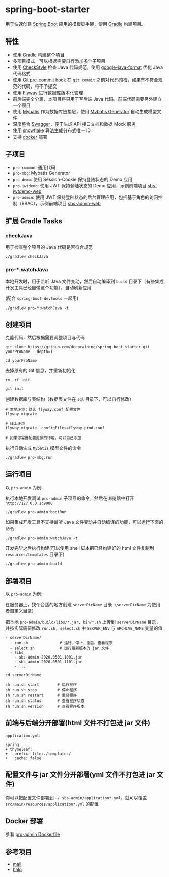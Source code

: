 # spring-boot-starter

用于快速创建 [Spring Boot](https://spring.io/projects/spring-boot) 应用的模板脚手架，使用 [Gradle](https://gradle.org/) 构建项目。

## 特性

- 使用 [Gradle](https://gradle.org/) 构建整个项目
- 多项目模式，可以根据需要自行添加多个子项目
- 使用 [CheckStyle](https://checkstyle.org/) 检查 Java 代码规范，使用 [google-java-format](https://github.com/google/google-java-format) 优化 Java 代码格式
- 使用 [Git pre-commit hook](./config/hooks) 在 `git commit` 之前对代码预检，如果有不符合规范的代码，将不予提交
- 使用 [Flyway](https://flywaydb.org/) 进行数据库版本化管理
- 前后端完全分离，本项目将只用于写后端 Java 代码，前端代码需要另外建立一个项目
- 使用 [Mybatis](https://www.mybatis.org/) 作为数据库链接层，使用 [Mybatis Generator](http://www.mybatis.org/generator/) 自动生成模型文件
- 深度整合 [Swagger](https://swagger.io/)，便于生成 API 接口文档和数据 Mock 服务
- 使用 [snowflake](https://github.com/twitter-archive/snowflake) 算法生成分布式唯一 ID
- 支持 [docker](https://www.docker.com/) 部署

## 子项目

- `pro-common`: 通用代码
- `pro-mbg`: Mybatis Generator
- `pro-demo`: 使用 Session-Cookie 保持登陆状态的 Demo 应用
- `pro-jwtdemo`: 使用 JWT 保持登陆状态的 Demo 应用，示例前端项目 [sbs-jwtdemo-web](https://github.com/deepraining/sbs-jwtdemo-web)
- `pro-admin`: 使用 JWT 保持登陆状态的后台管理应用，包括基于角色的访问控制（RBAC），示例前端项目 [sbs-admin-web](https://github.com/deepraining/sbs-admin-web)

## 扩展 Gradle Tasks

### checkJava

用于检查整个项目的 Java 代码是否符合规范

```
./gradlew checkJava 
```

### pro-*:watchJava

本地开发时，用于监听 Java 文件变动，然后自动编译到 `build` 目录下（有些集成开发工具已经自带这个功能），自动刷新应用

(配合 `spring-boot-devtools` 一起用)

```
./gradlew pro-*:watchJava -t
```

## 创建项目

克隆代码，然后根据需要调整项目与代码

```
git clone https://github.com/deepraining/spring-boot-starter.git yourProName --depth=1

cd yourProName
```

去掉原有的 Git 信息，并重新初始化

```
rm -rf .git

git init
```

创建数据库与表结构（数据表文件在 `sql` 目录下，可以自行修改）

```
# 本地环境：默认 flyway.conf 配置文件
flyway migrate

# 线上环境
flyway migrate -configFiles=flyway-prod.conf

# 如果你需要配置更多的环境，可以自己添加
```

执行自动生成 `Mybatis` 模型文件的命令

```
./gradlew pro-mbg:run
```

## 运行项目

以 `pro-admin` 为例:

执行本地开发调试 `pro-admin` 子项目的命令，然后在浏览器中打开 `http://127.0.0.1:9000`

```
./gradlew pro-admin:bootRun
```

如果集成开发工具不支持监听 Java 文件变动并自动编译的功能，可以运行下面的命令

```
./gradlew pro-admin:watchJava -t
```

开发完毕之后执行构建(可以使用 shell 脚本把已经构建好的 html 文件复制到 `resources/templates` 目录下)

```
./gradlew pro-admin:build
```

## 部署项目

以 `pro-admin` 为例:

在服务器上，找个合适的地方创建 `serverDirName` 目录（`serverDirName` 为使用者自定义目录）

把本地 `pro-admin/build/libs/*.jar, bin/*.sh` 上传到 `serverDirName` 目录，并按实际需要修改 `run.sh, select.sh` 中 `SERVER_ENV` 与 `ARCHIVE_NAME` 变量的值

```
- serverDirName/
  - run.sh              # 运行、停止、重启、查看程序
  - select.sh           # 运行最新版本的 jar 文件
  - libs
    - sbs-admin-2020.0501.1001.jar
    - sbs-admin-2020.0501.1101.jar
    - ...
```

```
cd serverDirName

sh run.sh start        # 运行程序
sh run.sh stop         # 停止程序
sh run.sh restart      # 重启程序
sh run.sh status       # 查看程序状态
sh run.sh version      # 查看程序版本
```

## 前端与后端分开部署(html 文件不打包进 jar 文件)

`application.yml`: 

```
spring:
+ thymeleaf:
+   prefix: file:./templates/
+   cache: false
```

## 配置文件与 jar 文件分开部署(yml 文件不打包进 jar 文件)

你可以把配置文件部署到 `~/.sbs-admin/application*.yml`，就可以覆盖 `src/main/resources/application*.yml` 的配置

## Docker 部署

参看 [pro-admin Dockerfile](./pro-admin/Dockerfile)

## 参考项目

- [mall](https://github.com/macrozheng/mall)
- [halo](https://github.com/halo-dev/halo)
